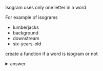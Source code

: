 Isogram uses only one letter in a word

For example of isograms
- lumberjacks
- background
- downstream
- six-years-old

create a function if a word is isogram or not

<details>
  <summary>answer</summary>
  
  ```py
  

  def is_isogram(word):
      empty_dic = {}
      word = "".join(word.split()).lower().replace("-","")

      for each_letter in word:
          if each_letter not in empty_dic:
              empty_dic[each_letter] = 1
          elif each_letter in empty_dic:
              empty_dic[each_letter] += 1
      print(empty_dic)
      for key in empty_dic:
          if empty_dic[key] != 1:
              return False
      return True


  is_isogram("six-year-old")      #True
  
  ```
  
</details>
